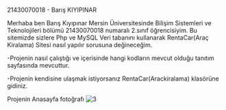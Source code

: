 21430070018 - Barış KIYIPINAR

Merhaba ben Barış Kıyıpınar Mersin Üniversitesinde Bilişim Sistemleri ve Teknolojileri bölümü 21430070018 numaralı 2.sınıf öğrencisiyim. Bu sitemizde sizlere Php ve MySQL Veri tabanını kullanarak RentaCar(Araç Kiralama) Sitesi nasıl yapılır sorusuna değineceğim.


-Projenin nasıl çalıştığı ve içerisinde hangi kodların mevcut olduğu tanıtım sayfasında mevcuttur.

-Projenin kendisine ulaşmak istiyorsanız RentaCar(Arackiralama) klasörüne gidiniz.

Projenin Anasayfa fotoğrafı
![3](https://user-images.githubusercontent.com/102514336/208303195-ac6b2279-0608-46c7-a2b7-785125452139.png)
